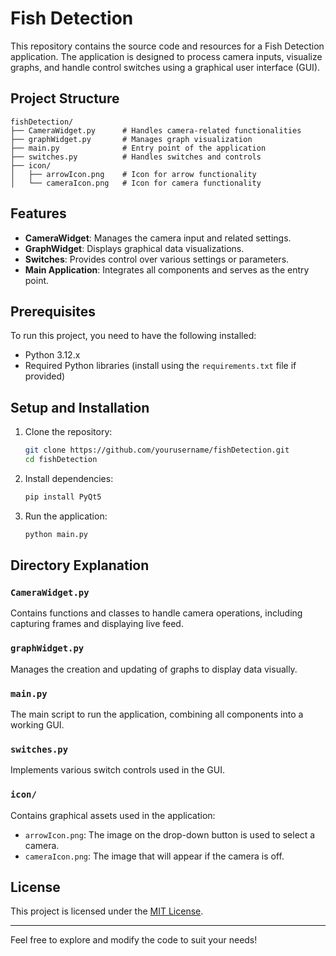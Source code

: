 # Fish Detection

This repository contains the source code and resources for a Fish Detection application. The application is designed to process camera inputs, visualize graphs, and handle control switches using a graphical user interface (GUI).

## Project Structure

```
fishDetection/
├── CameraWidget.py      # Handles camera-related functionalities
├── graphWidget.py       # Manages graph visualization
├── main.py              # Entry point of the application
├── switches.py          # Handles switches and controls
├── icon/
│   ├── arrowIcon.png    # Icon for arrow functionality
│   └── cameraIcon.png   # Icon for camera functionality
```

## Features

- **CameraWidget**: Manages the camera input and related settings.
- **GraphWidget**: Displays graphical data visualizations.
- **Switches**: Provides control over various settings or parameters.
- **Main Application**: Integrates all components and serves as the entry point.

## Prerequisites

To run this project, you need to have the following installed:

- Python 3.12.x
- Required Python libraries (install using the `requirements.txt` file if provided)

## Setup and Installation

1. Clone the repository:
   ```bash
   git clone https://github.com/yourusername/fishDetection.git
   cd fishDetection
   ```

2. Install dependencies:
   ```bash
   pip install PyQt5
   ```

3. Run the application:
   ```bash
   python main.py
   ```

## Directory Explanation

### `CameraWidget.py`
Contains functions and classes to handle camera operations, including capturing frames and displaying live feed.

### `graphWidget.py`
Manages the creation and updating of graphs to display data visually.

### `main.py`
The main script to run the application, combining all components into a working GUI.

### `switches.py`
Implements various switch controls used in the GUI.

### `icon/`
Contains graphical assets used in the application:
- `arrowIcon.png`: The image on the drop-down button is used to select a camera.
- `cameraIcon.png`: The image that will appear if the camera is off.

## License

This project is licensed under the [MIT License](LICENSE).

---

Feel free to explore and modify the code to suit your needs!
